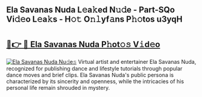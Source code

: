 ## Ela Savanas Nuda L𝚎a𝚔ed N𝚞𝚍e - Part-SQo Vi𝚍𝚎o L𝚎a𝚔s - H𝚘𝚝 O𝚗𝚕yf𝚊ns P𝚑𝚘tos u3yqH

# <h2><a href="http://kf5wsm.oniu.top/?m=Ela+Savanas+Nuda">🔗👉 🔴 Ela Savanas Nuda P𝚑ot𝚘𝚜 V𝚒d𝚎o</a></h2>

[![Ela Savanas Nuda Nu𝚍e𝚜](https://i.imgur.com/0qMVB7G.gif)](http://kf5wsm.oniu.top/?m=Ela+Savanas+Nuda)
Virtual artist and entertainer Ela Savanas Nuda, recognized for publishing dance and lifestyle tutorials through popular dance moves and brief clips. Ela Savanas Nuda's public persona is characterized by its sincerity and openness, while the intricacies of his personal life remain shrouded in mystery.  
